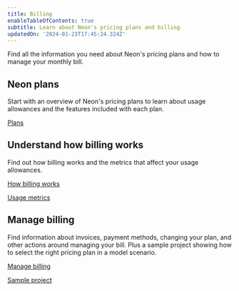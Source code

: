 ```yaml
---
title: Billing
enableTableOfContents: true
subtitle: Learn about Neon's pricing plans and billing
updatedOn: '2024-01-23T17:45:24.324Z'
---
```


Find all the information you need about Neon's pricing plans and how to manage your monthly bill.

## Neon plans

Start with an overview of Neon's pricing plans to learn about usage allowances and the features included with each plan.

<DetailIconCards>

<a href="/docs/introduction/plans" description="Learn about Neon's pricing plans and what's included'" icon="chart-bar">Plans</a>

</DetailIconCards>

## Understand how billing works

Find out how billing works and the metrics that affect your usage allowances.

<DetailIconCards>

<a href="/docs/introduction/how-billing-works" description="Learn about plan allowances, extra usage, and how to monitor usage" icon="chart-bar">How billing works</a>

<a href="/docs/introduction/usage-metrics" description="Take a deep dive into the usage metrics behind plan allowances and extra usage" icon="trend-up">Usage metrics</a>

</DetailIconCards>

## Manage billing

Find information about invoices, payment methods, changing your plan, and other actions around managing your bill. Plus a sample project showing how to select the right pricing plan in a model scenario.

<DetailIconCards>

<a href="/docs/introduction/manage-billing" description="View and manage your monthly bill and learn how to change your plan" icon="setup">Manage billing</a>

<a href="/docs/introduction/billing-sample" description="See how billing breaks down for a sample project" icon="chart-bar">Sample project</a>

</DetailIconCards>
